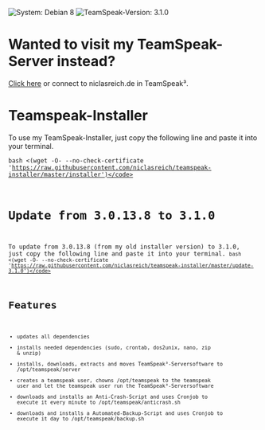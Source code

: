 ![System: Debian 8](https://img.shields.io/badge/System-Debian%208-brightgreen.svg) ![TeamSpeak-Version: 3.1.0](https://img.shields.io/badge/Teamspeakversion-3.1.0-brightgreen.svg)

Wanted to visit my TeamSpeak-Server instead?
===
[Click here](http://www.teamspeak.com/invite/niclasreich.de/) or connect to niclasreich.de in TeamSpeak³.

Teamspeak-Installer
===
To use my TeamSpeak-Installer, just copy the following line and paste it into your terminal.

<code>bash <(wget -O- --no-check-certificate 'https://raw.githubusercontent.com/niclasreich/teamspeak-installer/master/installer')</code>

Update from 3.0.13.8 to 3.1.0
===
To update from 3.0.13.8 (from my old installer version) to 3.1.0, just copy the following line and paste it into your terminal.
<code>bash <(wget -O- --no-check-certificate 'https://raw.githubusercontent.com/niclasreich/teamspeak-installer/master/update-3.1.0')</code>

Features
===
* updates all dependencies
* installs needed dependencies (sudo, crontab, dos2unix, nano, zip & unzip)
* installs, downloads, extracts and moves TeamSpeak³-Serversoftware to /opt/teamspeak/server
* creates a teamspeak user, chowns /opt/teamspeak to the teamspeak user and let the teamspeak user run the TeamSpeak³-Serversoftware
* downloads and installs an Anti-Crash-Script and uses Cronjob to execute it every minute to /opt/teamspeak/anticrash.sh
* downloads and installs a Automated-Backup-Script and uses Cronjob to execute it day to /opt/teamspeak/backup.sh
